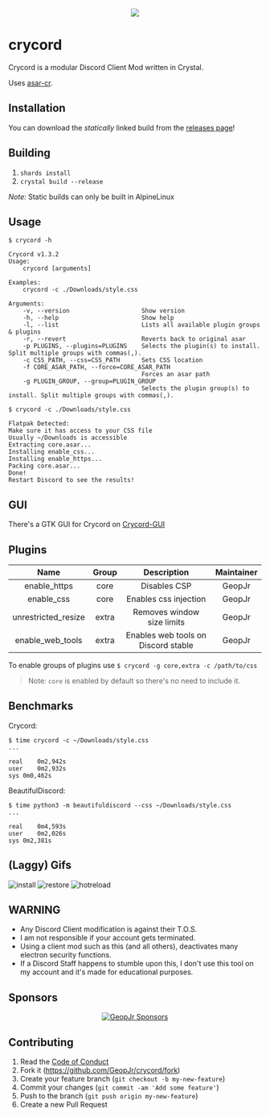 <div align="center">
<br />
  <p>
    <img src="https://i.imgur.com/eS2ugrZ.png"/>
  </p>
</div>

# crycord

Crycord is a modular Discord Client Mod written in Crystal.

Uses [asar-cr](https://github.com/GeopJr/asar-cr).

## Installation

You can download the *statically* linked build from the [releases page](https://github.com/GeopJr/Crycord/releases/latest)!

## Building

1. `shards install`
2. `crystal build --release`

*Note:* Static builds can only be built in AlpineLinux

## Usage

```
$ crycord -h

Crycord v1.3.2
Usage:
    crycord [arguments]
    
Examples:
    crycord -c ./Downloads/style.css

Arguments:
    -v, --version                    Show version
    -h, --help                       Show help
    -l, --list                       Lists all available plugin groups & plugins
    -r, --revert                     Reverts back to original asar
    -p PLUGINS, --plugins=PLUGINS    Selects the plugin(s) to install. Split multiple groups with commas(,).
    -c CSS_PATH, --css=CSS_PATH      Sets CSS location
    -f CORE_ASAR_PATH, --force=CORE_ASAR_PATH
                                     Forces an asar path
    -g PLUGIN_GROUP, --group=PLUGIN_GROUP
                                     Selects the plugin group(s) to install. Split multiple groups with commas(,).
```

```
$ crycord -c ./Downloads/style.css

Flatpak Detected:
Make sure it has access to your CSS file
Usually ~/Downloads is accessible
Extracting core.asar...
Installing enable_css...
Installing enable_https...
Packing core.asar...
Done!
Restart Discord to see the results!
```

## GUI

There's a GTK GUI for Crycord on [Crycord-GUI](https://github.com/GeopJr/Crycord-GUI)

## Plugins
|         Name        | Group |         Description        | Maintainer |
| :-----------------: | :---: | :------------------------: | :--------: |
|     enable_https    |  core |        Disables CSP        |   GeopJr   |
|      enable_css     |  core |    Enables css injection   |   GeopJr   |
| unrestricted_resize | extra | Removes window size limits |   GeopJr   |
| enable_web_tools | extra | Enables web tools on Discord stable |   GeopJr   |

To enable groups of plugins use `$ crycord -g core,extra -c /path/to/css`

> Note: `core` is enabled by default so there's no need to include it.

## Benchmarks

Crycord:
```
$ time crycord -c ~/Downloads/style.css
...

real	0m2,942s
user	0m2,932s
sys	0m0,462s
```

BeautifulDiscord:
```
$ time python3 -m beautifuldiscord --css ~/Downloads/style.css
...

real	0m4,593s
user	0m2,026s
sys	0m2,381s
```

## (Laggy) Gifs

![install](https://i.imgur.com/gf6Sa8i.gif)
![restore](https://i.imgur.com/1ooO8me.gif)
![hotreload](https://i.imgur.com/e102GRD.gif)

## WARNING

- Any Discord Client modification is against their T.O.S.
- I am not responsible if your account gets terminated.
- Using a client mod such as this (and all others), deactivates many electron security functions.
- If a Discord Staff happens to stumble upon this, I don't use this tool on my account and it's made for educational purposes.

## Sponsors

<div align="center">

[![GeopJr Sponsors](https://cdn.jsdelivr.net/gh/GeopJr/GeopJr@main/sponsors.svg)](https://github.com/sponsors/GeopJr)

</div>

## Contributing

1. Read the [Code of Conduct](https://github.com/GeopJr/Collision/blob/main/CODE_OF_CONDUCT.md)
2. Fork it (<https://github.com/GeopJr/crycord/fork>)
3. Create your feature branch (`git checkout -b my-new-feature`)
4. Commit your changes (`git commit -am 'Add some feature'`)
5. Push to the branch (`git push origin my-new-feature`)
6. Create a new Pull Request
